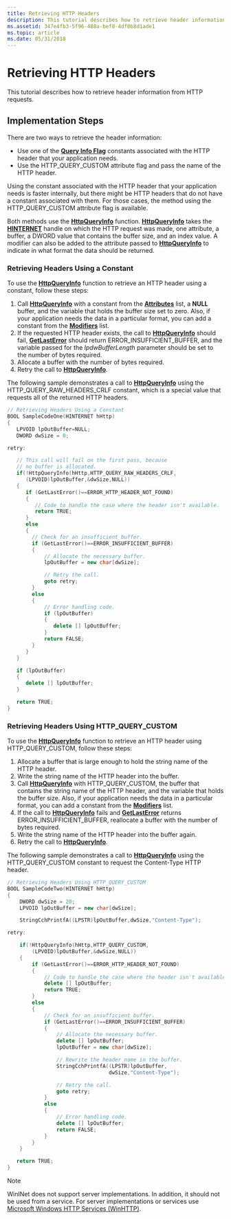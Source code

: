 ```yaml
---
title: Retrieving HTTP Headers
description: This tutorial describes how to retrieve header information from HTTP requests.
ms.assetid: 347e4fb3-5f96-488a-bef8-4df0b8d1ade1
ms.topic: article
ms.date: 05/31/2018
---
```


# Retrieving HTTP Headers

This tutorial describes how to retrieve header information from HTTP requests.

## Implementation Steps

There are two ways to retrieve the header information:

-   Use one of the [**Query Info Flag**](query-info-flags.md) constants associated with the HTTP header that your application needs.
-   Use the HTTP\_QUERY\_CUSTOM attribute flag and pass the name of the HTTP header.

Using the constant associated with the HTTP header that your application needs is faster internally, but there might be HTTP headers that do not have a constant associated with them. For those cases, the method using the HTTP\_QUERY\_CUSTOM attribute flag is available.

Both methods use the [**HttpQueryInfo**](/windows/desktop/api/Wininet/nf-wininet-httpqueryinfoa) function. [**HttpQueryInfo**](/windows/desktop/api/Wininet/nf-wininet-httpqueryinfoa) takes the [**HINTERNET**](appendix-a-hinternet-handles.md) handle on which the HTTP request was made, one attribute, a buffer, a DWORD value that contains the buffer size, and an index value. A modifier can also be added to the attribute passed to [**HttpQueryInfo**](/windows/desktop/api/Wininet/nf-wininet-httpqueryinfoa) to indicate in what format the data should be returned.

### Retrieving Headers Using a Constant

To use the [**HttpQueryInfo**](/windows/desktop/api/Wininet/nf-wininet-httpqueryinfoa) function to retrieve an HTTP header using a constant, follow these steps:

1.  Call [**HttpQueryInfo**](/windows/desktop/api/Wininet/nf-wininet-httpqueryinfoa) with a constant from the [**Attributes**](query-info-flags.md) list, a **NULL** buffer, and the variable that holds the buffer size set to zero. Also, if your application needs the data in a particular format, you can add a constant from the [**Modifiers**](query-info-flags.md) list.
2.  If the requested HTTP header exists, the call to [**HttpQueryInfo**](/windows/desktop/api/Wininet/nf-wininet-httpqueryinfoa) should fail, [**GetLastError**](/windows/desktop/api/errhandlingapi/nf-errhandlingapi-getlasterror) should return ERROR\_INSUFFICIENT\_BUFFER, and the variable passed for the *lpdwBufferLength* parameter should be set to the number of bytes required.
3.  Allocate a buffer with the number of bytes required.
4.  Retry the call to [**HttpQueryInfo**](/windows/desktop/api/Wininet/nf-wininet-httpqueryinfoa).

The following sample demonstrates a call to [**HttpQueryInfo**](/windows/desktop/api/Wininet/nf-wininet-httpqueryinfoa) using the HTTP\_QUERY\_RAW\_HEADERS\_CRLF constant, which is a special value that requests all of the returned HTTP headers.


```C++
// Retrieving Headers Using a Constant
BOOL SampleCodeOne(HINTERNET hHttp)
{
   LPVOID lpOutBuffer=NULL;
   DWORD dwSize = 0;

retry:

   // This call will fail on the first pass, because
   // no buffer is allocated.
   if(!HttpQueryInfo(hHttp,HTTP_QUERY_RAW_HEADERS_CRLF,
      (LPVOID)lpOutBuffer,&dwSize,NULL))
   {
      if (GetLastError()==ERROR_HTTP_HEADER_NOT_FOUND)
      {
         // Code to handle the case where the header isn't available.
         return TRUE;
      }
      else
      {
        // Check for an insufficient buffer.
        if (GetLastError()==ERROR_INSUFFICIENT_BUFFER)
        {
            // Allocate the necessary buffer.
            lpOutBuffer = new char[dwSize];

            // Retry the call.
            goto retry;
        }
        else
        {
            // Error handling code.
            if (lpOutBuffer)
            {
               delete [] lpOutBuffer;
            }
            return FALSE;
        }
      }
   }

   if (lpOutBuffer)
   {
      delete [] lpOutBuffer;
   }

   return TRUE;
}
```



### Retrieving Headers Using HTTP\_QUERY\_CUSTOM

To use the [**HttpQueryInfo**](/windows/desktop/api/Wininet/nf-wininet-httpqueryinfoa) function to retrieve an HTTP header using HTTP\_QUERY\_CUSTOM, follow these steps:

1.  Allocate a buffer that is large enough to hold the string name of the HTTP header.
2.  Write the string name of the HTTP header into the buffer.
3.  Call [**HttpQueryInfo**](/windows/desktop/api/Wininet/nf-wininet-httpqueryinfoa) with HTTP\_QUERY\_CUSTOM, the buffer that contains the string name of the HTTP header, and the variable that holds the buffer size. Also, if your application needs the data in a particular format, you can add a constant from the [**Modifiers**](query-info-flags.md) list.
4.  If the call to [**HttpQueryInfo**](/windows/desktop/api/Wininet/nf-wininet-httpqueryinfoa) fails and [**GetLastError**](/windows/desktop/api/errhandlingapi/nf-errhandlingapi-getlasterror) returns ERROR\_INSUFFICIENT\_BUFFER, reallocate a buffer with the number of bytes required.
5.  Write the string name of the HTTP header into the buffer again.
6.  Retry the call to [**HttpQueryInfo**](/windows/desktop/api/Wininet/nf-wininet-httpqueryinfoa).

The following sample demonstrates a call to [**HttpQueryInfo**](/windows/desktop/api/Wininet/nf-wininet-httpqueryinfoa) using the HTTP\_QUERY\_CUSTOM constant to request the Content-Type HTTP header.


```C++
// Retrieving Headers Using HTTP_QUERY_CUSTOM
BOOL SampleCodeTwo(HINTERNET hHttp)
{
    DWORD dwSize = 20;
    LPVOID lpOutBuffer = new char[dwSize];

    StringCchPrintfA((LPSTR)lpOutBuffer,dwSize,"Content-Type");

retry:

    if(!HttpQueryInfo(hHttp,HTTP_QUERY_CUSTOM,
        (LPVOID)lpOutBuffer,&dwSize,NULL))
    {
        if (GetLastError()==ERROR_HTTP_HEADER_NOT_FOUND)
        {
            // Code to handle the case where the header isn't available.
            delete [] lpOutBuffer;
            return TRUE;
        }
        else
        {
            // Check for an insufficient buffer.
            if (GetLastError()==ERROR_INSUFFICIENT_BUFFER)
            {
                // Allocate the necessary buffer.
                delete [] lpOutBuffer;
                lpOutBuffer = new char[dwSize];

                // Rewrite the header name in the buffer.
                StringCchPrintfA((LPSTR)lpOutBuffer,
                                 dwSize,"Content-Type");

                // Retry the call.
                goto retry;
            }
            else
            {
                // Error handling code.
                delete [] lpOutBuffer;
                return FALSE;
            }
        }
    }

   return TRUE;
}
```



> [!Note]  
> WinINet does not support server implementations. In addition, it should not be used from a service. For server implementations or services use [Microsoft Windows HTTP Services (WinHTTP)](/windows/desktop/WinHttp/winhttp-start-page).

 

 

 